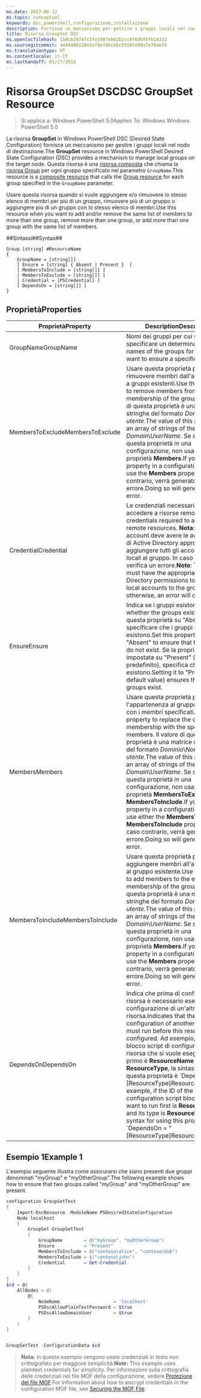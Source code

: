 ```yaml
---
ms.date: 2017-06-12
ms.topic: conceptual
keywords: dsc,powershell,configurazione,installazione
description: Fornisce un meccanismo per gestire i gruppi locali nel nodo di destinazione.
title: Risorsa GroupSet DSC
ms.openlocfilehash: 158cb28747c5fe1987eb62b2cc0f6d6f6fb14332
ms.sourcegitcommit: a444406120e5af4e746cbbc0558fe89a7e78aef6
ms.translationtype: HT
ms.contentlocale: it-IT
ms.lasthandoff: 01/17/2018
---
```

# <a name="dsc-groupset-resource"></a><span data-ttu-id="79999-104">Risorsa GroupSet DSC</span><span class="sxs-lookup"><span data-stu-id="79999-104">DSC GroupSet Resource</span></span>

> <span data-ttu-id="79999-105">Si applica a: Windows PowerShell 5.0</span><span class="sxs-lookup"><span data-stu-id="79999-105">Applies To: Windows Windows PowerShell 5.0</span></span>

<span data-ttu-id="79999-106">La risorsa **GroupSet** in Windows PowerShell DSC (Desired State Configuration) fornisce un meccanismo per gestire i gruppi locali nel nodo di destinazione.</span><span class="sxs-lookup"><span data-stu-id="79999-106">The **GroupSet** resource in Windows PowerShell Desired State Configuration (DSC) provides a mechanism to manage local groups on the target node.</span></span> <span data-ttu-id="79999-107">Questa risorsa è una [risorsa composta](authoringResourceComposite.md) che chiama la [risorsa Group](groupResource.md) per ogni gruppo specificato nel parametro `GroupName`.</span><span class="sxs-lookup"><span data-stu-id="79999-107">This resource is a [composite resource](authoringResourceComposite.md) that calls the [Group resource](groupResource.md) for each group specified in the `GroupName` parameter.</span></span>

<span data-ttu-id="79999-108">Usare questa risorsa quando si vuole aggiungere e/o rimuovere lo stesso elenco di membri per più di un gruppo, rimuovere più di un gruppo o aggiungere più di un gruppo con lo stesso elenco di membri.</span><span class="sxs-lookup"><span data-stu-id="79999-108">Use this resource when you want to add and/or remove the same list of members to more than one group, remove more than one group, or add more than one group with the same list of members.</span></span>

##<a name="syntax"></a><span data-ttu-id="79999-109">Sintassi##</span><span class="sxs-lookup"><span data-stu-id="79999-109">Syntax##</span></span>
```
Group [string] #ResourceName
{
    GroupName = [string[]]
    [ Ensure = [string] { Absent | Present }  ]
    [ MembersToInclude = [string[]] ]
    [ MembersToExclude = [string[]] ]
    [ Credential = [PSCredential] ]
    [ DependsOn = [string[]] ]
}
```

## <a name="properties"></a><span data-ttu-id="79999-110">Proprietà</span><span class="sxs-lookup"><span data-stu-id="79999-110">Properties</span></span>

|  <span data-ttu-id="79999-111">Proprietà</span><span class="sxs-lookup"><span data-stu-id="79999-111">Property</span></span>  |  <span data-ttu-id="79999-112">Description</span><span class="sxs-lookup"><span data-stu-id="79999-112">Description</span></span>   | 
|---|---| 
| <span data-ttu-id="79999-113">GroupName</span><span class="sxs-lookup"><span data-stu-id="79999-113">GroupName</span></span>| <span data-ttu-id="79999-114">Nomi dei gruppi per cui si vuole specificare un determinato stato.</span><span class="sxs-lookup"><span data-stu-id="79999-114">The names of the groups for which you want to ensure a specific state.</span></span>| 
| <span data-ttu-id="79999-115">MembersToExclude</span><span class="sxs-lookup"><span data-stu-id="79999-115">MembersToExclude</span></span>| <span data-ttu-id="79999-116">Usare questa proprietà per rimuovere membri dall'appartenenza a gruppi esistenti.</span><span class="sxs-lookup"><span data-stu-id="79999-116">Use this property to remove members from the existing membership of the groups.</span></span> <span data-ttu-id="79999-117">Il valore di questa proprietà è una matrice di stringhe del formato *Dominio*\\*Nome utente*.</span><span class="sxs-lookup"><span data-stu-id="79999-117">The value of this property is an array of strings of the form *Domain*\\*UserName*.</span></span> <span data-ttu-id="79999-118">Se si imposta questa proprietà in una configurazione, non usare la proprietà **Members**.</span><span class="sxs-lookup"><span data-stu-id="79999-118">If you set this property in a configuration, do not use the **Members** property.</span></span> <span data-ttu-id="79999-119">In caso contrario, verrà generato un errore.</span><span class="sxs-lookup"><span data-stu-id="79999-119">Doing so will generate an error.</span></span>| 
| <span data-ttu-id="79999-120">Credential</span><span class="sxs-lookup"><span data-stu-id="79999-120">Credential</span></span>| <span data-ttu-id="79999-121">Le credenziali necessarie per accedere a risorse remote.</span><span class="sxs-lookup"><span data-stu-id="79999-121">The credentials required to access remote resources.</span></span> <span data-ttu-id="79999-122">**Nota**: questo account deve avere le autorizzazioni di Active Directory appropriate per aggiungere tutti gli account non locali al gruppo. In caso contrario, si verifica un errore.</span><span class="sxs-lookup"><span data-stu-id="79999-122">**Note**: This account must have the appropriate Active Directory permissions to add all non-local accounts to the group; otherwise, an error will occur.</span></span>
| <span data-ttu-id="79999-123">Ensure</span><span class="sxs-lookup"><span data-stu-id="79999-123">Ensure</span></span>| <span data-ttu-id="79999-124">Indica se i gruppi esistono.</span><span class="sxs-lookup"><span data-stu-id="79999-124">Indicates whether the groups exist.</span></span> <span data-ttu-id="79999-125">Impostare questa proprietà su "Absent" per specificare che i gruppi non esistono.</span><span class="sxs-lookup"><span data-stu-id="79999-125">Set this property to "Absent" to ensure that the groups do not exist.</span></span> <span data-ttu-id="79999-126">Se la proprietà è impostata su "Present" (valore predefinito), specifica che i gruppi esistono.</span><span class="sxs-lookup"><span data-stu-id="79999-126">Setting it to "Present" (the default value) ensures that the groups exist.</span></span>| 
| <span data-ttu-id="79999-127">Members</span><span class="sxs-lookup"><span data-stu-id="79999-127">Members</span></span>| <span data-ttu-id="79999-128">Usare questa proprietà per sostituire l'appartenenza al gruppo corrente con i membri specificati.</span><span class="sxs-lookup"><span data-stu-id="79999-128">Use this property to replace the current group membership with the specified members.</span></span> <span data-ttu-id="79999-129">Il valore di questa proprietà è una matrice di stringhe del formato *Dominio*\\*Nome utente*.</span><span class="sxs-lookup"><span data-stu-id="79999-129">The value of this property is an array of strings of the form *Domain*\\*UserName*.</span></span> <span data-ttu-id="79999-130">Se si imposta questa proprietà in una configurazione, non usare la proprietà **MembersToExclude** o **MembersToInclude**.</span><span class="sxs-lookup"><span data-stu-id="79999-130">If you set this property in a configuration, do not use either the **MembersToExclude** or **MembersToInclude** property.</span></span> <span data-ttu-id="79999-131">In caso contrario, verrà generato un errore.</span><span class="sxs-lookup"><span data-stu-id="79999-131">Doing so will generate an error.</span></span>| 
| <span data-ttu-id="79999-132">MembersToInclude</span><span class="sxs-lookup"><span data-stu-id="79999-132">MembersToInclude</span></span>| <span data-ttu-id="79999-133">Usare questa proprietà per aggiungere membri all'appartenenza al gruppo esistente.</span><span class="sxs-lookup"><span data-stu-id="79999-133">Use this property to add members to the existing membership of the group.</span></span> <span data-ttu-id="79999-134">Il valore di questa proprietà è una matrice di stringhe del formato *Dominio*\\*Nome utente*.</span><span class="sxs-lookup"><span data-stu-id="79999-134">The value of this property is an array of strings of the form *Domain*\\*UserName*.</span></span> <span data-ttu-id="79999-135">Se si imposta questa proprietà in una configurazione, non usare la proprietà **Members**.</span><span class="sxs-lookup"><span data-stu-id="79999-135">If you set this property in a configuration, do not use the **Members** property.</span></span> <span data-ttu-id="79999-136">In caso contrario, verrà generato un errore.</span><span class="sxs-lookup"><span data-stu-id="79999-136">Doing so will generate an error.</span></span>| 
| <span data-ttu-id="79999-137">DependsOn</span><span class="sxs-lookup"><span data-stu-id="79999-137">DependsOn</span></span> | <span data-ttu-id="79999-138">Indica che prima di configurare la risorsa è necessario eseguire la configurazione di un'altra risorsa.</span><span class="sxs-lookup"><span data-stu-id="79999-138">Indicates that the configuration of another resource must run before this resource is configured.</span></span> <span data-ttu-id="79999-139">Ad esempio, se l'ID del blocco script di configurazione della risorsa che si vuole eseguire per primo è __ResourceName__ e il tipo è __ResourceType__, la sintassi per usare questa proprietà è \`DependsOn = "[ResourceType]ResourceName"\`\`.</span><span class="sxs-lookup"><span data-stu-id="79999-139">For example, if the ID of the resource configuration script block that you want to run first is __ResourceName__ and its type is __ResourceType__, the syntax for using this property is \`DependsOn = "[ResourceType]ResourceName"\`\`.</span></span>| 

## <a name="example-1"></a><span data-ttu-id="79999-140">Esempio 1</span><span class="sxs-lookup"><span data-stu-id="79999-140">Example 1</span></span>

<span data-ttu-id="79999-141">L'esempio seguente illustra come assicurarsi che siano presenti due gruppi denominati "myGroup" e "myOtherGroup".</span><span class="sxs-lookup"><span data-stu-id="79999-141">The following example shows how to ensure that two groups called "myGroup" and "myOtherGroup" are present.</span></span> 

```powershell
configuration GroupSetTest
{
    Import-DscResource -ModuleName PSDesiredStateConfiguration
    Node localhost
    {
        GroupSet GroupSetTest
        {
            GroupName        = @("myGroup", "myOtherGroup")
            Ensure           = "Present"
            MembersToInclude = @("contoso\alice", "contoso\bob")
            MembersToExclude = $("contoso\john")
            Credential       = Get-Credential
        }
    }
}
$cd = @{
    AllNodes = @(
        @{
            NodeName                    = 'localhost'
            PSDscAllowPlainTextPassword = $true
            PSDscAllowDomainUser        = $true
        }
    )
}


GroupSetTest -ConfigurationData $cd
```

><span data-ttu-id="79999-142">**Nota:** in questo esempio vengono usate credenziali in testo non crittografato per maggiore semplicità.</span><span class="sxs-lookup"><span data-stu-id="79999-142">**Note:** This example uses plaintext credentials for simplicity.</span></span> <span data-ttu-id="79999-143">Per informazioni sulla crittografia delle credenziali nel file MOF della configurazione, vedere [Protezione del file MOF](secureMOF.md).</span><span class="sxs-lookup"><span data-stu-id="79999-143">For information about how to encrypt credentials in the configuration MOF file, see [Securing the MOF File](secureMOF.md).</span></span>


